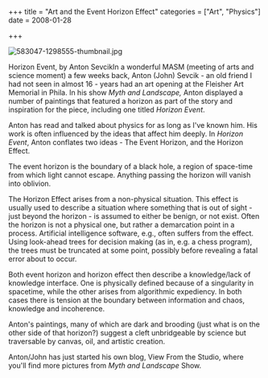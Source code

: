 +++
title = "Art and the Event Horizon Effect"
categories = ["Art", "Physics"]
date = 2008-01-28


+++


<img alt="583047-1298555-thumbnail.jpg" src="https://www.fractalog.com/jpg/583047-1298555-thumbnail.jpg" />

   Horizon Event, by Anton SevcikIn a wonderful MASM (meeting of arts and science moment) a few weeks back, Anton (John) Sevcik - an old friend I had not seen in almost 16 - years had an art opening at the Fleisher Art Memorial in Phila. In his show <em>Myth and Landscape,</em> Anton displayed a number of paintings that featured a horizon as part of the story and inspiration for the piece, including one titled <em>Horizon Event</em>.
     
Anton has read and talked about physics for as long as I've known him. His work is often influenced by the ideas that affect him deeply. In <em>Horizon Event</em>, Anton conflates two ideas - The Event Horizon, and the Horizon Effect.
     
The event horizon is the boundary of a black hole, a region of space-time from which light cannot escape. Anything passing the horizon will vanish into oblivion. 
     
The Horizon Effect arises from a non-physical situation. This effect is usually used to describe a situation where something that is out of sight - just beyond the horizon - is assumed to either be benign, or not exist. Often the horizon is not a physical one, but rather a demarcation point in a process. Artificial intelligence software, e.g., often suffers from the effect. Using look-ahead trees for decision making (as in, e.g. a chess program), the trees must be truncated at some point, possibly before revealing a fatal error about to occur.
     
Both event horizon and horizon effect then describe a knowledge/lack of knowledge interface. One is physically defined because of a singularity in spacetime, while the other arises from algorithmic expediency. In both cases there is tension at the boundary between information and chaos, knowledge and incoherence. 
     
Anton's paintings, many of which are dark and brooding (just what is on the other side of that horizon?) suggest a cleft unbridgeable by science but traversable by canvas, oil, and artistic creation.
 
Anton/John has just started his own blog, View From the Studio, where you'll find more pictures from <em>Myth and Landscape</em> Show.
